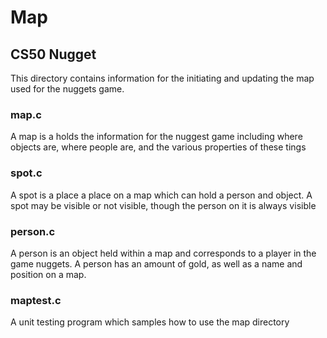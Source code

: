 # Map 
## CS50 Nugget 

This directory contains information for the initiating and updating the map used for the nuggets game. 

### map.c
A map is a holds the information for the nuggest game including where objects are, where people are, and the various properties of these tings

### spot.c 
A spot is a place a place on a map which can hold a person and object. A spot may be visible or not visible, though the person on it is always visible

### person.c
A person is an object held within a map and corresponds to a player in the game nuggets. A person has an amount of gold, as well as a name and position on a map.

### maptest.c
A unit testing program which samples how to use the map directory 

